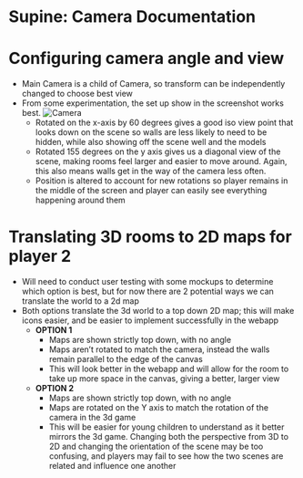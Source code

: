 # Supine: Camera Documentation

# Configuring camera angle and view



- Main Camera is a child of Camera, so transform can be independently changed to choose best view
- From some experimentation, the set up show in the screenshot works best.
  ![Camera](https://i.imgur.com/Pqx5S11.png)
  - Rotated on the x-axis by 60 degrees gives a good iso view point that looks down on the scene so walls are less likely to need to be hidden, while also showing off the scene well and the models
  - Rotated 155 degrees on the y axis gives us a diagonal view of the scene, making rooms feel larger and easier to move around. Again, this also means walls get in the way of the camera less often. 
  - Position is altered to account for new rotations so player remains in the middle of the screen and player can easily see everything happening around them

# Translating 3D rooms to 2D maps for player 2
- Will need to conduct user testing with some mockups to determine which option is best, but for now there are 2 potential ways we can translate the world to a 2d map
- Both options translate the 3d world to a top down 2D map; this will make icons easier, and be easier to implement successfully in the webapp
  - **OPTION 1**
    - Maps are shown strictly top down, with no angle 
    - Maps aren’t rotated to match the camera, instead the walls remain parallel to the edge of the canvas
    - This will look better in the webapp and will allow for the room to take up more space in the canvas, giving a better, larger view
  - **OPTION 2**
    - Maps are shown strictly top down, with no angle 
    - Maps are rotated on the Y axis to match the rotation of the camera in the 3d game	
    - This will be easier for young children to understand as it better mirrors the 3d game. Changing both the perspective from 3D to 2D and changing the orientation of the scene may be too confusing, and players may fail to see how the two scenes are related and influence one another
